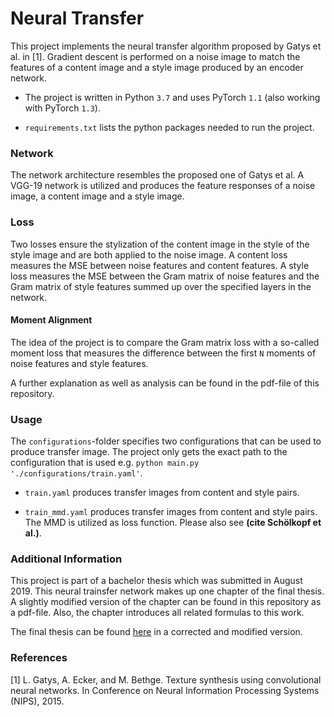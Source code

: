 # Neural Transfer

This project implements the neural transfer algorithm proposed by Gatys
et al. in [1]. Gradient descent is performed on a noise image to
match the features of a content image and a style image produced by an encoder network. 

- The project is written in Python ```3.7``` and uses PyTorch ```1.1``` 
(also working with PyTorch ```1.3```).

- ````requirements.txt```` lists the python packages needed to run the 
project. 

### Network

The network architecture resembles the proposed one of Gatys et al. A VGG-19
network is utilized and produces the feature responses of a noise image, a 
content image and a style image. 

### Loss
 
Two losses ensure the stylization of the content image in the style of the style
image and are both applied to the noise image. A content loss measures the MSE 
between noise features and content features. A style loss measures the MSE between
the Gram matrix of noise features and the Gram matrix of style features summed up
over the specified layers in the network.

#### Moment Alignment
The idea of the project is to compare the Gram matrix loss with a so-called moment 
loss that measures the difference between the first ````N```` moments of noise
features and style features.  

A further explanation as well as analysis can be found in the pdf-file of this 
repository.

### Usage

The ``configurations``-folder specifies two configurations that can be used to 
produce transfer image. The project only gets the exact path to the 
configuration that is used e.g. ```python main.py './configurations/train.yaml'```.

- ``train.yaml`` produces transfer images from content and style pairs.

- ```train_mmd.yaml``` produces transfer images from content and style pairs. The MMD 
is utilized as loss function. Please also see **(cite Schölkopf et al.)**.

### Additional Information

This project is part of a bachelor thesis which was submitted in August 2019. This 
neural trainsfer network makes up one chapter of the final thesis. A slightly modified 
version of the chapter can be found in this repository as a pdf-file. Also, the chapter 
introduces all related formulas to this work. 

The final thesis can be found [here](https://) in a corrected and modified version.

### References

[1] L. Gatys, A. Ecker, and M. Bethge. Texture synthesis using convolutional neural networks. In Conference on Neural Information Processing Systems (NIPS), 2015. 